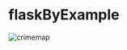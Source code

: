 # flaskByExample

![crimemap](https://user-images.githubusercontent.com/13175076/32617769-ea3d2192-c543-11e7-88af-1e096f68416d.png)
